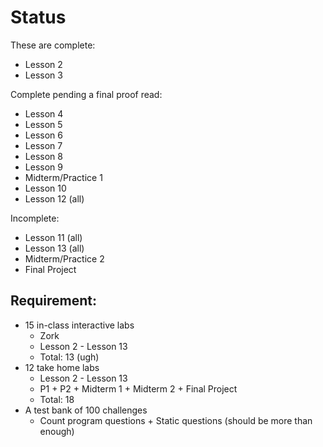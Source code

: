 # Status 

These are complete:

* Lesson 2 
* Lesson 3

Complete pending a final proof read: 

* Lesson 4
* Lesson 5
* Lesson 6
* Lesson 7
* Lesson 8
* Lesson 9 
* Midterm/Practice 1 
* Lesson 10
* Lesson 12 (all)

Incomplete:

* Lesson 11 (all)
* Lesson 13 (all)
* Midterm/Practice 2 
* Final Project

## Requirement:

* 15 in-class interactive labs 
    * Zork
    * Lesson 2 - Lesson 13 
    * Total: 13 (ugh)
* 12 take home labs 
    * Lesson 2 - Lesson 13 
    * P1 + P2 + Midterm 1 + Midterm 2 + Final Project
    * Total: 18
* A test bank of 100 challenges 
    * Count program questions + Static questions (should be more than enough)
